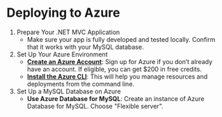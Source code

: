 # Deploying to Azure

1. Prepare Your .NET MVC Application
   -  Make sure your app is fully developed and tested locally. Confirm that it works with your MySQL database.
2. Set Up Your Azure Environment
   -  **[Create an Azure Account](https://azure.microsoft.com/en-us/pricing/purchase-options/azure-account)**: Sign up for Azure if you don’t already have an account. If eligible, you can get $200 in free credits.
   -  **[Install the Azure CLI](https://learn.microsoft.com/en-us/cli/azure/install-azure-cli)**: This will help you manage resources and deployments from the command line.
3. Set Up a MySQL Database on Azure
   -  **Use Azure Database for MySQL**: Create an instance of Azure Database for MySQL. Choose "Flexible server".